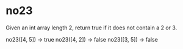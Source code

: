 # no23


Given an int array length 2, return true if it does not contain a 2 or 3.


no23([4, 5]) → true
no23([4, 2]) → false
no23([3, 5]) → false